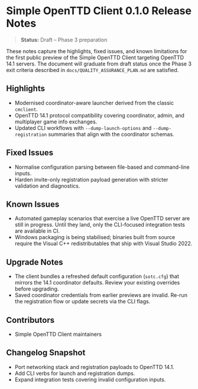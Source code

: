 # Simple OpenTTD Client 0.1.0 Release Notes

> **Status:** Draft – Phase 3 preparation

These notes capture the highlights, fixed issues, and known limitations for the
first public preview of the Simple OpenTTD Client targeting OpenTTD 14.1
servers. The document will graduate from draft status once the Phase 3 exit
criteria described in `docs/QUALITY_ASSURANCE_PLAN.md` are satisfied.

## Highlights

- Modernised coordinator-aware launcher derived from the classic `cmclient`.
- OpenTTD 14.1 protocol compatibility covering coordinator, admin, and
  multiplayer game info exchanges.
- Updated CLI workflows with `--dump-launch-options` and
  `--dump-registration` summaries that align with the coordinator schemas.

## Fixed Issues

- Normalise configuration parsing between file-based and command-line inputs.
- Harden invite-only registration payload generation with stricter validation
  and diagnostics.

## Known Issues

- Automated gameplay scenarios that exercise a live OpenTTD server are still in
  progress. Until they land, only the CLI-focused integration tests are
  available in CI.
- Windows packaging is being stabilised; binaries built from source require the
  Visual C++ redistributables that ship with Visual Studio 2022.

## Upgrade Notes

- The client bundles a refreshed default configuration (`sotc.cfg`) that
  mirrors the 14.1 coordinator defaults. Review your existing overrides before
  upgrading.
- Saved coordinator credentials from earlier previews are invalid. Re-run the
  registration flow or update secrets via the CLI flags.

## Contributors

- Simple OpenTTD Client maintainers

## Changelog Snapshot

- Port networking stack and registration payloads to OpenTTD 14.1.
- Add CLI verbs for launch and registration dumps.
- Expand integration tests covering invalid configuration inputs.

